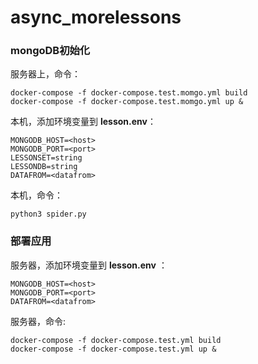 # async_morelessons

### mongoDB初始化

服务器上，命令：

    
    docker-compose -f docker-compose.test.momgo.yml build
    docker-compose -f docker-compose.test.momgo.yml up &
    


本机，添加环境变量到 **lesson.env**：

   
    MONGODB_HOST=<host>
    MONGODB_PORT=<port>
    LESSONSET=string
    LESSONDB=string
    DATAFROM=<datafrom>
   

本机，命令：

    python3 spider.py
   

### 部署应用

服务器，添加环境变量到 **lesson.env** ： 

   
    MONGODB_HOST=<host>
    MONGODB_PORT=<port>
    DATAFROM=<datafrom>
   

服务器，命令:

    
    docker-compose -f docker-compose.test.yml build
    docker-compose -f docker-compose.test.yml up &
    


